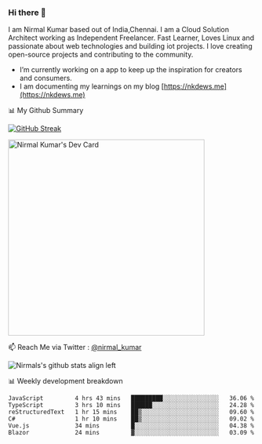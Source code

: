 ### Hi there 👋

 I am Nirmal Kumar based out of India,Chennai. I am a Cloud Solution Architect working as Independent Freelancer. Fast Learner, Loves Linux and passionate about web technologies and building iot projects. I love creating open-source projects and contributing to the community.

- I’m currently working on a app to keep up the inspiration for creators and consumers.
- I am documenting my learnings on my blog [https://nkdews.me](https://nkdews.me)


📊 My Github Summary

[![GitHub Streak](https://github-readme-streak-stats.herokuapp.com?user=nk-gears&theme=dark&hide_border=true&date_format=M%20j%5B%2C%20Y%5D)](https://git.io/streak-stats)

<a href="https://app.daily.dev/nirmal_kumar"><img src="https://api.daily.dev/devcards/a16cfcf02d384b16b41de71ce4d1d811.png?r=8ve" width="400" alt="Nirmal Kumar's Dev Card"/></a>

📫 Reach Me via  Twitter : [@nirmal_kumar](https://twitter.com/nirmal_kumar)

![Nirmals's github stats align left](https://github-readme-stats.vercel.app/api?username=nk-gears&show_icons=true)


📊 Weekly development breakdown

<!--START_SECTION:waka-->

```text
JavaScript         4 hrs 43 mins   █████████░░░░░░░░░░░░░░░░   36.06 %
TypeScript         3 hrs 10 mins   ██████░░░░░░░░░░░░░░░░░░░   24.28 %
reStructuredText   1 hr 15 mins    ██▒░░░░░░░░░░░░░░░░░░░░░░   09.60 %
C#                 1 hr 10 mins    ██▒░░░░░░░░░░░░░░░░░░░░░░   09.02 %
Vue.js             34 mins         █░░░░░░░░░░░░░░░░░░░░░░░░   04.38 %
Blazor             24 mins         ▓░░░░░░░░░░░░░░░░░░░░░░░░   03.09 %
```

<!--END_SECTION:waka-->


